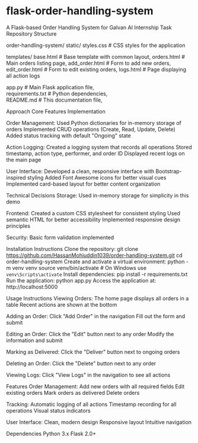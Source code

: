 # flask-order-handling-system
A Flask-based Order Handling System for Galvan AI Internship Task
Repository Structure

order-handling-system/
static/
styles.css            # CSS styles for the application

templates/
base.html            # Base template with common layout, 
orders.html          # Main orders listing page, 
add_order.html       # Form to add new orders, 
edit_order.html      # Form to edit existing orders, 
logs.html            # Page displaying all action logs

app.py                   # Main Flask application file,  
requirements.txt          # Python dependencies,   
README.md                # This documentation file,   

Approach
Core Features Implementation

Order Management:
Used Python dictionaries for in-memory storage of orders
Implemented CRUD operations (Create, Read, Update, Delete)
Added status tracking with default "Ongoing" state

Action Logging:
Created a logging system that records all operations
Stored timestamp, action type, performer, and order ID
Displayed recent logs on the main page

User Interface:
Developed a clean, responsive interface with Bootstrap-inspired styling
Added Font Awesome icons for better visual cues
Implemented card-based layout for better content organization

Technical Decisions
Storage:
Used in-memory storage for simplicity in this demo

Frontend:
Created a custom CSS stylesheet for consistent styling
Used semantic HTML for better accessibility
Implemented responsive design principles

Security:
Basic form validation implemented

Installation Instructions
Clone the repository:
git clone https://github.com/HassanMohiuddin1039/order-handling-system.git
cd order-handling-system
Create and activate a virtual environment:
python -m venv venv
source venv/bin/activate  # On Windows use `venv\Scripts\activate`
Install dependencies:
pip install -r requirements.txt
Run the application:
python app.py
Access the application at:
http://localhost:5000

Usage Instructions
Viewing Orders:
The home page displays all orders in a table
Recent actions are shown at the bottom

Adding an Order:
Click "Add Order" in the navigation
Fill out the form and submit

Editing an Order:
Click the "Edit" button next to any order
Modify the information and submit

Marking as Delivered:
Click the "Deliver" button next to ongoing orders

Deleting an Order:
Click the "Delete" button next to any order

Viewing Logs:
Click "View Logs" in the navigation to see all actions

Features
Order Management:
Add new orders with all required fields
Edit existing orders
Mark orders as delivered
Delete orders

Tracking:
Automatic logging of all actions
Timestamp recording for all operations
Visual status indicators

User Interface:
Clean, modern design
Responsive layout
Intuitive navigation

Dependencies
Python 3.x
Flask 2.0+
